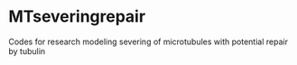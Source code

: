 # MTseveringrepair
Codes for research modeling severing of microtubules with potential repair by tubulin
